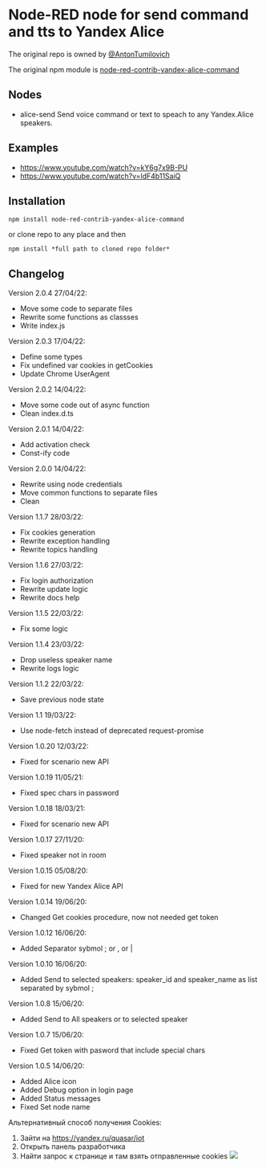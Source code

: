 # Node-RED node for send command and tts to Yandex Alice

The original repo is owned by [@AntonTumilovich](https://github.com/AntonTumilovich/https-flows.nodered.org-node-node-red-contrib-yandex-alice-command)

The original npm module is [node-red-contrib-yandex-alice-command](https://www.npmjs.com/package/node-red-contrib-yandex-alice-command)

## Nodes

-   alice-send Send voice command or text to speach to any Yandex.Alice speakers.

## Examples

-   https://www.youtube.com/watch?v=kY6g7x9B-PU
-   https://www.youtube.com/watch?v=ldF4b11SaiQ

## Installation

```
npm install node-red-contrib-yandex-alice-command
```

or clone repo to any place and then

```
npm install *full path to cloned repo folder*
```

## Changelog

Version 2.0.4 27/04/22:

-   Move some code to separate files
-   Rewrite some functions as classses
-   Write index.js

Version 2.0.3 17/04/22:

-   Define some types
-   Fix undefined var cookies in getCookies
-   Update Chrome UserAgent

Version 2.0.2 14/04/22:

-   Move some code out of async function
-   Clean index.d.ts

Version 2.0.1 14/04/22:

-   Add activation check
-   Const-ify code

Version 2.0.0 14/04/22:

-   Rewrite using node credentials
-   Move common functions to separate files
-   Clean

Version 1.1.7 28/03/22:

-   Fix cookies generation
-   Rewrite exception handling
-   Rewrite topics handling

Version 1.1.6 27/03/22:

-   Fix login authorization
-   Rewrite update logic
-   Rewrite docs help

Version 1.1.5 22/03/22:

-   Fix some logic

Version 1.1.4 23/03/22:

-   Drop useless speaker name
-   Rewrite logs logic

Version 1.1.2 22/03/22:

-   Save previous node state

Version 1.1 19/03/22:

-   Use node-fetch instead of deprecated request-promise

Version 1.0.20 12/03/22:

-   Fixed for scenario new API

Version 1.0.19 11/05/21:

-   Fixed spec chars in password

Version 1.0.18 18/03/21:

-   Fixed for scenario new API

Version 1.0.17 27/11/20:

-   Fixed speaker not in room

Version 1.0.15 05/08/20:

-   Fixed for new Yandex Alice API

Version 1.0.14 19/06/20:

-   Changed Get cookies procedure, now not needed get token

Version 1.0.12 16/06/20:

-   Added Separator sybmol ; or , or |

Version 1.0.10 16/06/20:

-   Added Send to selected speakers: speaker_id and speaker_name as list separated by sybmol ;

Version 1.0.8 15/06/20:

-   Added Send to All speakers or to selected speaker

Version 1.0.7 15/06/20:

-   Fixed Get token with pasword that include special chars

Version 1.0.5 14/06/20:

-   Added Alice icon
-   Added Debug option in login page
-   Added Status messages
-   Fixed Set node name

Альтернативный способ получения Cookies:

1. Зайти на https://yandex.ru/quasar/iot
2. Открыть панель разработчика
3. Найти запрос к странице и там взять отправленные cookies
   <img src="http://wiki.swiitch.ru/images/6/66/Node_red_yandex_alice_get_cookies_alt.png">
